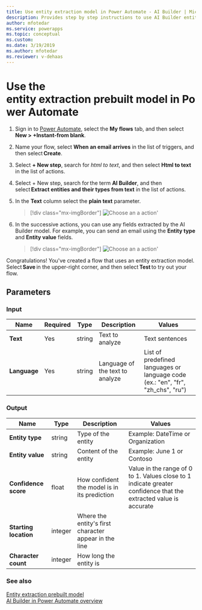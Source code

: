 ```yaml
---
title: Use entity extraction model in Power Automate - AI Builder | Microsoft Docs
description: Provides step by step instructions to use AI Builder entity extraction in Power Automate.
author: mfotedar
ms.service: powerapps
ms.topic: conceptual
ms.custom: 
ms.date: 3/19/2019
ms.author: mfotedar
ms.reviewer: v-dehaas
---
```


# Use the entity extraction prebuilt model in Power Automate

1. Sign in to [Power Automate](https://flow.microsoft.com/), select the **My flows** tab, and then select **New > +Instant-from blank**.
1. Name your flow, select **When an email arrives** in the list of triggers, and then select **Create**.
1.	Select **+ New step**, search for *html to text*, and then select **Html to text** in the list of actions. 
1. Select + New step, search for the term **AI Builder**, and then select **Extract entities and their types from text** in the list of actions.
1. In the **Text** column select the **plain text** parameter.

   > [!div class="mx-imgBorder"]
   > ![Choose an a action'](media/flow-EE-prebuilt1.png "Specify Text")

1. In the successive actions, you can use any fields extracted by the AI Builder model. For example, you can send an email using the **Entity type** and **Entity value** fields.
   > [!div class="mx-imgBorder"]
   > ![Choose an a action'](media/flow-eep-example.png "Send an email")

Congratulations! You've created a flow that uses an entity extraction model. Select **Save** in the upper-right corner, and then select **Test** to try out your flow.

## Parameters

### Input
|Name |Required |Type |Description |Values |
|---------|---------|---------|---------|---------|
|**Text** |Yes |string |Text to analyze|Text sentences |
|**Language** |Yes |string |Language of the text to analyze|List of predefined languages or language code (ex.: "en", "fr", "zh_chs", "ru") |

### Output

|Name |Type |Description |Values |
|---------|---------|---------|---------|
|**Entity type** |string |Type of the entity|Example: DateTime or Organization |
|**Entity value** |string |Content of the entity|Example: June 1 or Contoso |
|**Confidence score** |float |How confident the model is in its prediction|Value in the range of 0 to 1. Values close to 1 indicate greater confidence that the extracted value is accurate |
|**Starting location** |integer |Where the entity's first character appear in the line| |
|**Character count** |integer |How long the entity is| |

### See also

[Entity extraction prebuilt model](prebuilt-entity-extraction.md)  
[AI Builder in Power Automate overview](use-in-flow-overview.md)

